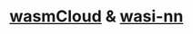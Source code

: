 # [wasmCloud](https://github.com/wasmCloud/wasmCloud) & [wasi-nn](https://github.com/WebAssembly/wasi-nn)
